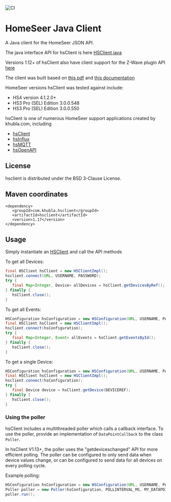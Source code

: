 ![CI](https://github.com/teverett/hsclient/workflows/CI/badge.svg)

# HomeSeer Java Client


A Java client for the HomeSeer JSON API.

The java interface API for hsClient is here [HSClient.java](https://github.com/teverett/hsclient/blob/master/src/main/java/com/khubla/hsclient/HSClient.java)

Versions 1.12+ of hsClient also have client support for the Z-Wave plugin API [here](https://github.com/teverett/hsclient/blob/master/src/main/java/com/khubla/hsclient/plugins/zwave/ZWavePlugin.java)

The client was built based on [this pdf](https://homeseer.com/support/homeseer/HS3/hs3sdk.pdf) and [this documentation](https://docs.homeseer.com/display/HSPI/JSON+API)

HomeSeer versions hsClient was tested against include:

* HS4 version 4.1.2.0+
* HS3 Pro (SEL) Edition 3.0.0.548
* HS3 Pro (SEL) Edition 3.0.0.550

hsClient is one of numerous HomeSeer support applications created by khubla.com, including

* [hsClient](https://github.com/teverett/hsclient)
* [hsInflux](https://github.com/teverett/hsinflux)
* [hsMQTT](https://github.com/teverett/hsOpenAPI)
* [hsOpenAPI](https://github.com/teverett/hsOpenAPI)

## License

hsclient is distributed under the BSD 3-Clause License.

## Maven coordinates

```
<dependency>
   <groupId>com.khubla.hsclient</groupId>
   <artifactId>hsclient</artifactId>
   <version>1.17</version>
</dependency>
```


## Usage

Simply instantiate an [HSClient](https://github.com/teverett/hsclient/blob/master/src/main/java/com/khubla/hsclient/HSClient.java) and call the API methods

To get all Devices:

```java
final HSClient hsClient = new HSClientImpl();
hsclient.connect(URL, USERNAME, PASSWORD);
try {
   final Map<Integer, Device> allDevices = hsClient.getDevicesByRef();
} finally {
   hsClient.close();
}
```

To get all Events:

```java
HSConfiguration hsConfiguration = new HSConfiguration(URL, USERNAME, PASSWORD);
final HSClient hsClient = new HSClientImpl();
hsclient.connect(hsConfiguration);
try {
   final Map<Integer, Event> allEvents = hsClient.getEventsById();
} finally {
   hsClient.close();
}
```

To get a single Device:

```java
HSConfiguration hsConfiguration = new HSConfiguration(URL, USERNAME, PASSWORD);
final HSClient hsClient = new HSClientImpl();
hsclient.connect(hsConfiguration);
try {
   final Device device = hsClient.getDevice(DEVICEREF);
} finally {
   hsClient.close();
}
```

### Using the poller

hsClient includes a multithreaded poller which calls a callback interface. To use the poller, provide an implementation of `DataPointCallback` to the class `Poller`.

In hsClient V1.13+, the poller uses the "getdeviceschanged" API for more efficient polling.  The poller can be configured to only send data when device values change, or can be configured to send data for all devices on every polling cycle.

Example polling:

```java
HSConfiguration hsConfiguration = new HSConfiguration(URL, USERNAME, PASSWORD);
Poller poller = new Poller(hsConfiguration, POLLINTERVAL_MS, MY_DATAPOINTCALLBACK, THREADCOUNT, true);
poller.run();
```

